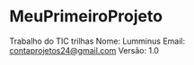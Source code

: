# MeuPrimeiroProjeto
Trabalho do TIC trilhas
Nome: Lumminus
Email: contaprojetos24@gmail.com
Versão: 1.0